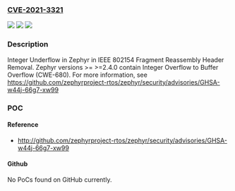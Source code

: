 ### [CVE-2021-3321](https://cve.mitre.org/cgi-bin/cvename.cgi?name=CVE-2021-3321)
![](https://img.shields.io/static/v1?label=Product&message=zephyr&color=blue)
![](https://img.shields.io/static/v1?label=Version&message=%3E%3D%20%3E%3D2.4.0%20&color=brighgreen)
![](https://img.shields.io/static/v1?label=Vulnerability&message=Integer%20Overflow%20to%20Buffer%20Overflow%20(CWE-680)&color=brighgreen)

### Description

Integer Underflow in Zephyr in IEEE 802154 Fragment Reassembly Header Removal. Zephyr versions >= >=2.4.0 contain Integer Overflow to Buffer Overflow (CWE-680). For more information, see https://github.com/zephyrproject-rtos/zephyr/security/advisories/GHSA-w44j-66g7-xw99

### POC

#### Reference
- http://github.com/zephyrproject-rtos/zephyr/security/advisories/GHSA-w44j-66g7-xw99

#### Github
No PoCs found on GitHub currently.

